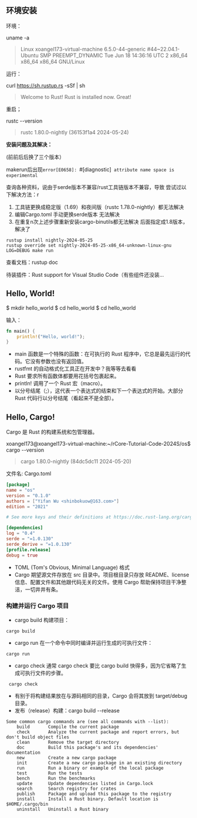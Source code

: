 ## 环境安装

环境：

uname -a

> Linux xoangel173-virtual-machine 6.5.0-44-generic #44~22.04.1-Ubuntu SMP PREEMPT_DYNAMIC Tue Jun 18 14:36:16 UTC 2 x86_64 x86_64 x86_64 GNU/Linux


运行：

curl https://sh.rustup.rs -sSf | sh

> Welcome to Rust!
> Rust is installed now. Great!

重启；

rustc --version

>rustc 1.80.0-nightly (36153f1a4 2024-05-24)



**安装问题及其解决：**

(前前后后换了三个版本）

makerun后出现`error[E0658]: `#[diagnostic]` attribute name space is experimental`

查询各种资料，说由于serde版本不兼容/rust工具链版本不兼容，导致
尝试过以下解决方法：r
1. 工具链更换成稳定版（1.69）和夜间版（rustc 1.78.0-nightly）都无法解决
2. 编辑Cargo.toml 手动更换serde版本 无法解决
3. 在重复n次上述步骤重新安装cargo-binutils都无法解决
后面指定成1.8版本，解决了
```
rustup install nightly-2024-05-25
rustup override set nightly-2024-05-25-x86_64-unknown-linux-gnu
LOG=DEBUG make run
```



查看文档：rustup doc 

待装插件：Rust support for Visual Studio Code（有些组件还没装...

## Hello, World!

$ mkdir hello_world
$ cd hello_world
$ cd hello_world

输入：

```rs
fn main() {
    println!("Hello, world!");
}
```

- main 函数是一个特殊的函数：在可执行的 Rust 程序中，它总是最先运行的代码。它没有参数也没有返回值。
- rustfmt 的自动格式化工具正在开发中？我等等去看看
- Rust 要求所有函数体都要用花括号包裹起来。
- println! 调用了一个 Rust 宏（macro）。
- 以分号结尾（;），这代表一个表达式的结束和下一个表达式的开始。大部分 Rust 代码行以分号结尾（看起来不是全部）。

## Hello, Cargo!

Cargo 是 Rust 的构建系统和包管理器。

xoangel173@xoangel173-virtual-machine:~/rCore-Tutorial-Code-2024S/os$ cargo --version

> cargo 1.80.0-nightly (84dc5dc11 2024-05-20)


文件名: Cargo.toml

```toml
[package]
name = "os"
version = "0.1.0"
authors = ["Yifan Wu <shinbokuow@163.com>"]
edition = "2021"

# See more keys and their definitions at https://doc.rust-lang.org/cargo/refere>

[dependencies]
log = "0.4"
serde = "=1.0.130"
serde_derive = "=1.0.130"
[profile.release]
debug = true

```

- TOML (Tom's Obvious, Minimal Language) 格式
- Cargo 期望源文件存放在 src 目录中。项目根目录只存放 README、license 信息、配置文件和其他跟代码无关的文件。使用 Cargo 帮助保持项目干净整洁，一切井井有条。

### 构建并运行 Cargo 项目

- cargo build 构建项目：

```
cargo build
```

- cargo run 在一个命令中同时编译并运行生成的可执行文件：

```
cargo run
```

- cargo check 通常 cargo check 要比 cargo build 快得多，因为它省略了生成可执行文件的步骤。

```
 cargo check
```

- 有别于将构建结果放在与源码相同的目录，Cargo 会将其放到 target/debug 目录。
- 发布（release）构建：cargo build --release

```
Some common cargo commands are (see all commands with --list):
    build       Compile the current package
    check       Analyze the current package and report errors, but don't build object files
    clean       Remove the target directory
    doc         Build this package's and its dependencies' documentation
    new         Create a new cargo package
    init        Create a new cargo package in an existing directory
    run         Run a binary or example of the local package
    test        Run the tests
    bench       Run the benchmarks
    update      Update dependencies listed in Cargo.lock
    search      Search registry for crates
    publish     Package and upload this package to the registry
    install     Install a Rust binary. Default location is $HOME/.cargo/bin
    uninstall   Uninstall a Rust binary
```
